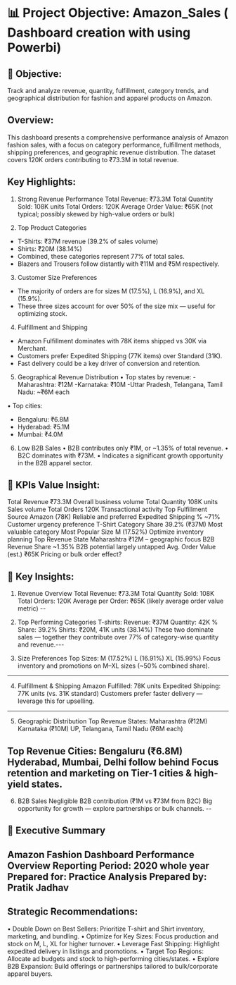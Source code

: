 
# 📊 Project Objective: Amazon_Sales ( Dashboard creation with using Powerbi)


## 🎯 Objective:
Track and analyze revenue, quantity, fulfillment, category trends, and geographical distribution for fashion and apparel products on Amazon.

## Overview:
This dashboard presents a comprehensive performance analysis of Amazon fashion sales, with a focus on category performance, fulfillment methods, shipping preferences, and geographic revenue distribution. The dataset covers 120K orders contributing to ₹73.3M in total revenue.

## Key Highlights:
1. Strong Revenue Performance
Total Revenue: ₹73.3M
Total Quantity Sold: 108K units
Total Orders: 120K
Average Order Value: ₹65K (not typical; possibly skewed by high-value orders or bulk)

2. Top Product Categories
- T-Shirts: ₹37M revenue (39.2% of sales volume)
- Shirts: ₹20M (38.14%)
- Combined, these categories represent 77% of total sales.
- Blazers and Trousers follow distantly with ₹11M and ₹5M respectively.

3. Customer Size Preferences
- The majority of orders are for sizes M (17.5%), L (16.9%), and XL (15.9%).
- These three sizes account for over 50% of the size mix — useful for optimizing stock.

4. Fulfillment and Shipping
- Amazon Fulfillment dominates with 78K items shipped vs 30K via Merchant.
- Customers prefer Expedited Shipping (77K items) over Standard (31K).
- Fast delivery could be a key driver of conversion and retention.

5. Geographical Revenue Distribution
• Top states by revenue:
 -Maharashtra: ₹12M
 -Karnataka: ₹10M
 -Uttar Pradesh, Telangana, Tamil Nadu: ~₹6M each

• Top cities:
 - Bengaluru: ₹6.8M
 - Hyderabad: ₹5.1M
 - Mumbai: ₹4.0M

6. Low B2B Sales
• B2B contributes only ₹1M, or ~1.35% of total revenue.
• B2C dominates with ₹73M.
• Indicates a significant growth opportunity in the B2B apparel sector.

## 📌  KPIs Value	Insight:
Total Revenue	₹73.3M	Overall business volume
Total Quantity	108K units	Sales volume
Total Orders	120K	Transactional activity
Top Fulfillment Source	Amazon (78K)	Reliable and preferred
Expedited Shipping %	~71%	Customer urgency preference
T-Shirt Category Share	39.2% (₹37M)	Most valuable category
Most Popular Size	M (17.52%)	Optimize inventory planning
Top Revenue State	Maharashtra	₹12M – geographic focus
B2B Revenue Share	~1.35%	B2B potential largely untapped
Avg. Order Value (est.)	₹65K	Pricing or bulk order effect?

## 🧩 Key Insights:
1. Revenue Overview
Total Revenue: ₹73.3M
Total Quantity Sold: 108K
Total Orders: 120K
Average per Order: ₹65K (likely average order value metric)
--
2. Top Performing Categories
T-shirts:
Revenue: ₹37M
Quantity: 42K
% Share: 39.2%
Shirts: ₹20M, 41K units (38.14%)
These two dominate sales — together they contribute over 77% of category-wise quantity and revenue.---

3. Size Preferences
Top Sizes:
M (17.52%)
L (16.91%)
XL (15.99%)
Focus inventory and promotions on M–XL sizes (~50% combined share).
---

4. Fulfillment & Shipping
Amazon Fulfilled: 78K units
Expedited Shipping: 77K units (vs. 31K standard)
Customers prefer faster delivery — leverage this for upselling.
---

5. Geographic Distribution
Top Revenue States:
Maharashtra (₹12M)
Karnataka (₹10M)
UP, Telangana, Tamil Nadu (₹6M each)

Top Revenue Cities:
Bengaluru (₹6.8M)
Hyderabad, Mumbai, Delhi follow behind
Focus retention and marketing on Tier-1 cities & high-yield states.
---
6. B2B Sales
Negligible B2B contribution (₹1M vs ₹73M from B2C)
Big opportunity for growth — explore partnerships or bulk channels.
--
## 📄 Executive Summary
Amazon Fashion Dashboard Performance Overview
Reporting Period: 2020 whole year
Prepared for: Practice Analysis 
Prepared by: Pratik Jadhav
--
## Strategic Recommendations:
• Double Down on Best Sellers: Prioritize T-shirt and Shirt inventory, marketing, and bundling.
• Optimize for Key Sizes: Focus production and stock on M, L, XL for higher turnover.
• Leverage Fast Shipping: Highlight expedited delivery in listings and promotions.
• Target Top Regions: Allocate ad budgets and stock to high-performing cities/states.
• Explore B2B Expansion: Build offerings or partnerships tailored to bulk/corporate apparel buyers.


